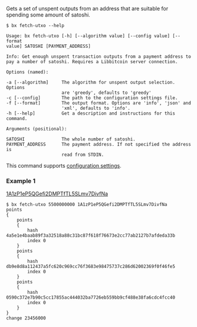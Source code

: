 Gets a set of unspent outputs from an address that are suitable for spending some amount of satoshi.

```
$ bx fetch-utxo --help
```

```
Usage: bx fetch-utxo [-h] [--algorithm value] [--config value] [--format 
value] SATOSHI [PAYMENT_ADDRESS]                                         

Info: Get enough unspent transaction outputs from a payment address to   
pay a number of satoshi. Requires a Libbitcoin server connection.        

Options (named):

-a [--algorithm]     The algorithm for unspent output selection. Options 
                     are 'greedy', defaults to 'greedy'                  
-c [--config]        The path to the configuration settings file.        
-f [--format]        The output format. Options are 'info', 'json' and   
                     'xml', defaults to 'info'.                          
-h [--help]          Get a description and instructions for this command.

Arguments (positional):

SATOSHI              The whole number of satoshi.                        
PAYMENT_ADDRESS      The payment address. If not specified the address is
                     read from STDIN.  
```
This command supports [configuration settings](Configuration-Settings).

### Example 1
[1A1zP1eP5QGefi2DMPTfTL5SLmv7DivfNa](https://blockchain.info/address/1A1zP1eP5QGefi2DMPTfTL5SLmv7DivfNa)

```
$ bx fetch-utxo 5500000000 1A1zP1eP5QGefi2DMPTfTL5SLmv7DivfNa                                                                   
points
{
    points
    {
        hash 4a5e1e4baab89f3a32518a88c31bc87f618f76673e2cc77ab2127b7afdeda33b
        index 0
    }
    points
    {
        hash db9e8d8a112437a5fc620c969cc76f3683e98475737c286d62002369f0f46fe5
        index 0
    }
    points
    {
        hash 0590c372e7b90c5cc17855ac444032ba7726eb559bb9cf488e38fa6cdc4fcc40
        index 0
    }
}
change 23456000
```